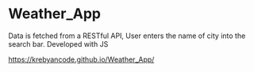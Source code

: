 # Weather_App

Data is fetched from a RESTful API,
User enters the name of city into the search bar. Developed with JS

https://krebyancode.github.io/Weather_App/
